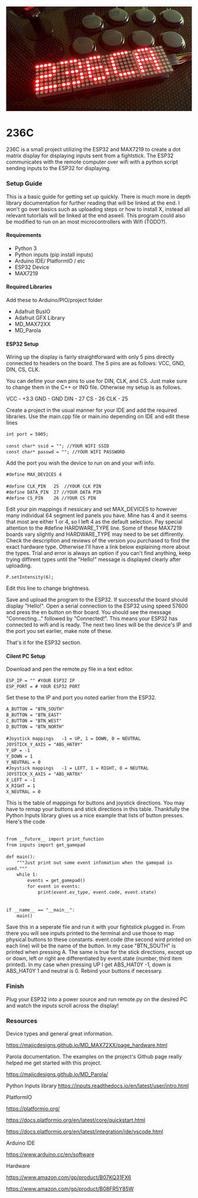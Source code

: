 ![Main](img.jpg)

# 236C
236C is a small project utilizing the ESP32 and MAX7219 to create a dot matrix display for displaying inputs sent from a fightstick. The ESP32 communicates with the remote computer over wifi with a python script sending inputs to the ESP32 for displaying. 

### Setup Guide
This is a basic guide for getting set up quickly. There is much more in depth library documentation for further reading that will be linked at the end.
I won't go over basics such as uploading steps or how to install X, instead all relevant tutorlials will be linked at the end aswell.
This program could also be modified to run on an most microcontrollers with Wifi (TODO?).

#### Requirements
* Python 3
* Python inputs (pip install inputs)
* Arduino IDE/ PlatformIO / etc
* ESP32 Device
* MAX7219
#### Required Libraries
Add these to Arduino/PIO/project folder
* Adafruit BusIO
* Adafruit GFX Library
* MD_MAX72XX
* MD_Parola

#### ESP32 Setup
Wiring up the display is fairly straightforward with only 5 pins directly connected to headers on the board. The 5 pins are as follows: 
VCC, GND, DIN, CS, CLK.

You can define your own pins to use for DIN, CLK, and CS. Just make sure to change them in the C++ or INO file. Otherwise my setup is as follows.

VCC - +3.3
GND - GND
DIN - 27
CS  - 26
CLK - 25

Create a project in the usual manner for your IDE and add the required libraries. Use the main.cpp file or main.ino depending on IDE and edit these lines

```//YOUR  PORT  HERE
int port = 5005;

const char* ssid = ""; //YOUR WIFI SSID
const char* passwd = ""; //YOUR WIFI PASSWORD
```
Add the port you wish the device to run on and your wifi info.

```#define HARDWARE_TYPE MD_MAX72XX::FC16_HW //CHANGE TO YOUR DEVICE TYPE
#define MAX_DEVICES 4

#define CLK_PIN   25  //YOUR CLK PIN
#define DATA_PIN  27 //YOUR DATA PIN
#define CS_PIN    26 //YOUR CS PIN
```
Edit your pin mappings if nessicary and set MAX_DEVICES to however many individual 64 segment led panels you have. Mine has 4 and it seems that most are either 1 or 4, so I left 4 as the default selection.
Pay special attention to the #define HARDWARE_TYPE line. Some of these MAX7219 boards vary slightly and HARDWARE_TYPE may need to be set diffirently. Check the description and reviews of the version you purchased to find the exact hardware type. Otherwise I'll have a link below explaining more about the types. Trial and error is always an option if you can't find anything, keep trying diffirent types until the "Hello!" message is displayed clearly after uploading.

```//Set brightness of LED matrix 1-15
P.setIntensity(6);
```
Edit this line to change brightness.


Save and upload the program to the ESP32. If successful the board should display "Hello!". 
Open a serial connection to the ESP32 using speed 57600 and press the en button on thor board. You should see the message "Connecting..." followed by "Connected!". This means your ESP32 has connected to wifi and is ready. The next two lines will be the device's IP and the port you set earlier, make note of these.

That's it for the ESP32 section.

#### Cilent PC Setup

Download and pen the remote.py file in a text editor.

```#Port and IP of ESP32 running server
ESP_IP = "" #YOUR ESP32 IP
ESP_PORT = # YOUR ESP32 PORT
```
Set these to the IP and port you noted earlier from the ESP32.


```#Button mappings
A_BUTTON = "BTN_SOUTH"
B_BUTTON = "BTN_EAST"
C_BUTTON = "BTN_WEST"
D_BUTTON = "BTN_NORTH"

#Joystick mappings   -1 = UP, 1 = DOWN, 0 = NEUTRAL
JOYSTICK_Y_AXIS = "ABS_HAT0Y"
Y_UP = -1
Y_DOWN = 1
Y_NEUTRAL = 0
#Joystick mappings   -1 = LEFT, 1 = RIGHT, 0 = NEUTRAL
JOYSTICK_X_AXIS = "ABS_HAT0X"
X_LEFT = -1
X_RIGHT = 1
X_NEUTRAL = 0
```
This is the table of mappings for buttons and joystick directions. You may have to remap your buttons and stick directions in this table. Thankfully the Python Inputs library gives us a nice example that lists of button presses. Here's the code

```"""Simple example showing how to get gamepad events."""

from __future__ import print_function
from inputs import get_gamepad

def main():
    """Just print out some event infomation when the gamepad is used."""
    while 1:
        events = get_gamepad()
        for event in events:
            print(event.ev_type, event.code, event.state)


if __name__ == "__main__":
    main()
```
Save this in a seperate file and run it with your fightstick plugged in. From there you will see inputs printed to the terminal and use those to map physical buttons to these constants. event.code (the second wird printed on each line) will be the name of the button. In my case "BTN_SOUTH" is printed when pressing A. The same is true for the stick directions, except up or down, left or right are differentiated by event.state (number, third item printed). In my case when pressing UP I get ABS_HAT0Y -1, down is ABS_HAT0Y 1 and neutral is 0. Rebind your buttons if necessary.


### Finish
Plug your ESP32 into a power source and run remote.py on the desired PC and watch the inputs scroll across the display!







### Resources
Device types and general great information.

https://majicdesigns.github.io/MD_MAX72XX/page_hardware.html

Parola documentation. The examples on the project's Github page really helped me get started with this project.

https://majicdesigns.github.io/MD_Parola/

Python Inputs library
https://inputs.readthedocs.io/en/latest/user/intro.html

PlatformIO

https://platformio.org/

https://docs.platformio.org/en/latest/core/quickstart.html

https://docs.platformio.org/en/latest/integration/ide/vscode.html

Arduino IDE

https://www.arduino.cc/en/software

Hardware

https://www.amazon.com/gp/product/B07KQ31FX6

https://www.amazon.com/gp/product/B08FR5Y85W
